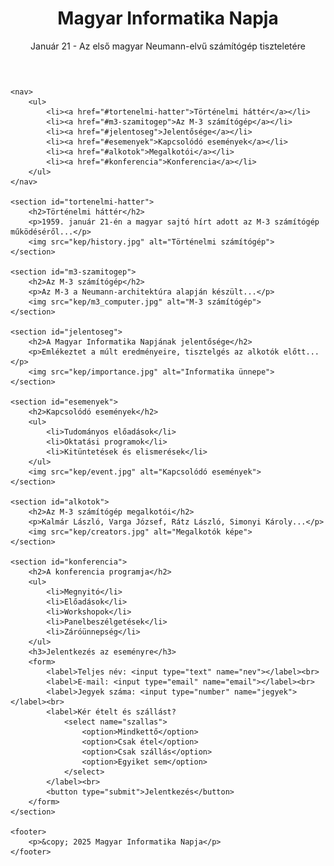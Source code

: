 <!DOCTYPE html>
<html lang="hu">
<head>
    <meta charset="UTF-8">
    <meta name="viewport" content="width=device-width, initial-scale=1.0">
    <title>Magyar Informatika Napja</title>
    <link rel="stylesheet" href="styles.css">
</head>
<body>
    <header>
        <h1>Magyar Informatika Napja</h1>
        <p>Január 21 - Az első magyar Neumann-elvű számítógép tiszteletére</p>
    </header>
    
    <nav>
        <ul>
            <li><a href="#tortenelmi-hatter">Történelmi háttér</a></li>
            <li><a href="#m3-szamitogep">Az M-3 számítógép</a></li>
            <li><a href="#jelentoseg">Jelentősége</a></li>
            <li><a href="#esemenyek">Kapcsolódó események</a></li>
            <li><a href="#alkotok">Megalkotói</a></li>
            <li><a href="#konferencia">Konferencia</a></li>
        </ul>
    </nav>
    
    <section id="tortenelmi-hatter">
        <h2>Történelmi háttér</h2>
        <p>1959. január 21-én a magyar sajtó hírt adott az M-3 számítógép működéséről...</p>
        <img src="kep/history.jpg" alt="Történelmi számítógép">
    </section>
    
    <section id="m3-szamitogep">
        <h2>Az M-3 számítógép</h2>
        <p>Az M-3 a Neumann-architektúra alapján készült...</p>
        <img src="kep/m3_computer.jpg" alt="M-3 számítógép">
    </section>
    
    <section id="jelentoseg">
        <h2>A Magyar Informatika Napjának jelentősége</h2>
        <p>Emlékeztet a múlt eredményeire, tisztelgés az alkotók előtt...</p>
        <img src="kep/importance.jpg" alt="Informatika ünnepe">
    </section>
    
    <section id="esemenyek">
        <h2>Kapcsolódó események</h2>
        <ul>
            <li>Tudományos előadások</li>
            <li>Oktatási programok</li>
            <li>Kitüntetések és elismerések</li>
        </ul>
        <img src="kep/event.jpg" alt="Kapcsolódó események">
    </section>
    
    <section id="alkotok">
        <h2>Az M-3 számítógép megalkotói</h2>
        <p>Kalmár László, Varga József, Rátz László, Simonyi Károly...</p>
        <img src="kep/creators.jpg" alt="Megalkotók képe">
    </section>
    
    <section id="konferencia">
        <h2>A konferencia programja</h2>
        <ul>
            <li>Megnyitó</li>
            <li>Előadások</li>
            <li>Workshopok</li>
            <li>Panelbeszélgetések</li>
            <li>Záróünnepség</li>
        </ul>
        <h3>Jelentkezés az eseményre</h3>
        <form>
            <label>Teljes név: <input type="text" name="nev"></label><br>
            <label>E-mail: <input type="email" name="email"></label><br>
            <label>Jegyek száma: <input type="number" name="jegyek"></label><br>
            <label>Kér ételt és szállást?
                <select name="szallas">
                    <option>Mindkettő</option>
                    <option>Csak étel</option>
                    <option>Csak szállás</option>
                    <option>Egyiket sem</option>
                </select>
            </label><br>
            <button type="submit">Jelentkezés</button>
        </form>
    </section>
    
    <footer>
        <p>&copy; 2025 Magyar Informatika Napja</p>
    </footer>
</body>
</html>
